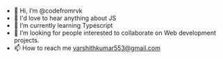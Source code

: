 - 👋 Hi, I’m @codefromrvk
- 👀 I'd love to hear anything about JS
- 🌱 I’m currently learning Typescript
- 💞️ I’m looking for people interested to collaborate on Web development projects.
- 📫 How to reach me varshithkumar553@gmail.com

<!---
codefromrvk/codefromrvk is a ✨ special ✨ repository because its `README.md` (this file) appears on your GitHub profile.
You can click the Preview link to take a look at your changes.
--->
